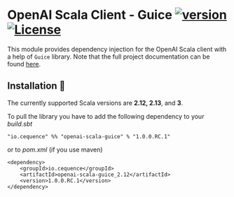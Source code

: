 # OpenAI Scala Client - Guice [![version](https://img.shields.io/badge/version-1.0.0.RC.1-green.svg)](https://cequence.io) [![License](https://img.shields.io/badge/License-MIT-lightgrey.svg)](https://opensource.org/licenses/MIT)

This module provides dependency injection for the OpenAI Scala client with a help of `Guice` library.
Note that the full project documentation can be found [here](../README.md).

## Installation 🚀

The currently supported Scala versions are **2.12, 2.13**, and **3**.

To pull the library you have to add the following dependency to your *build.sbt*

```
"io.cequence" %% "openai-scala-guice" % "1.0.0.RC.1"
```

or to *pom.xml* (if you use maven)

```
<dependency>
    <groupId>io.cequence</groupId>
    <artifactId>openai-scala-guice_2.12</artifactId>
    <version>1.0.0.RC.1</version>
</dependency>
```
